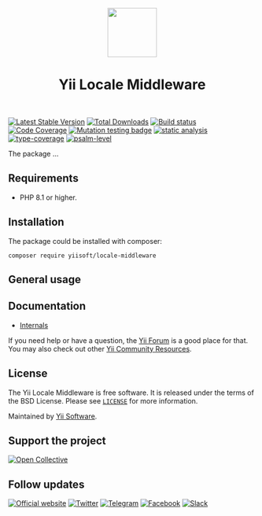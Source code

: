 <p align="center">
    <a href="https://github.com/yiisoft" target="_blank">
        <img src="https://yiisoft.github.io/docs/images/yii_logo.svg" height="100px">
    </a>
    <h1 align="center">Yii Locale Middleware</h1>
    <br>
</p>

[![Latest Stable Version](https://poser.pugx.org/yiisoft/locale-middleware/v/stable.png)](https://packagist.org/packages/yiisoft/locale-middleware)
[![Total Downloads](https://poser.pugx.org/yiisoft/locale-middleware/downloads.png)](https://packagist.org/packages/yiisoft/locale-middleware)
[![Build status](https://github.com/yiisoft/locale-middleware/workflows/build/badge.svg)](https://github.com/yiisoft/locale-middleware/actions?query=workflow%3Abuild)
[![Code Coverage](https://codecov.io/gh/yiisoft/locale-middleware/branch/master/graph/badge.svg)](https://codecov.io/gh/yiisoft/locale-middleware)
[![Mutation testing badge](https://img.shields.io/endpoint?style=flat&url=https%3A%2F%2Fbadge-api.stryker-mutator.io%2Fgithub.com%2Fyiisoft%2Flocale-middleware%2Fmaster)](https://dashboard.stryker-mutator.io/reports/github.com/yiisoft/locale-middleware/master)
[![static analysis](https://github.com/yiisoft/locale-middleware/workflows/static%20analysis/badge.svg)](https://github.com/yiisoft/locale-middleware/actions?query=workflow%3A%22static+analysis%22)
[![type-coverage](https://shepherd.dev/github/yiisoft/locale-middleware/coverage.svg)](https://shepherd.dev/github/yiisoft/locale-middleware)
[![psalm-level](https://shepherd.dev/github/yiisoft/locale-middleware/level.svg)](https://shepherd.dev/github/yiisoft/locale-middleware)

The package ...

## Requirements

- PHP 8.1 or higher.

## Installation

The package could be installed with composer:

```shell
composer require yiisoft/locale-middleware
```

## General usage

## Documentation

- [Internals](docs/internals.md)

If you need help or have a question, the [Yii Forum](https://forum.yiiframework.com/c/yii-3-0/63) is a good place for that.
You may also check out other [Yii Community Resources](https://www.yiiframework.com/community).

## License

The Yii Locale Middleware is free software. It is released under the terms of the BSD License.
Please see [`LICENSE`](./LICENSE.md) for more information.

Maintained by [Yii Software](https://www.yiiframework.com/).

## Support the project

[![Open Collective](https://img.shields.io/badge/Open%20Collective-sponsor-7eadf1?logo=open%20collective&logoColor=7eadf1&labelColor=555555)](https://opencollective.com/yiisoft)

## Follow updates

[![Official website](https://img.shields.io/badge/Powered_by-Yii_Framework-green.svg?style=flat)](https://www.yiiframework.com/)
[![Twitter](https://img.shields.io/badge/twitter-follow-1DA1F2?logo=twitter&logoColor=1DA1F2&labelColor=555555?style=flat)](https://twitter.com/yiiframework)
[![Telegram](https://img.shields.io/badge/telegram-join-1DA1F2?style=flat&logo=telegram)](https://t.me/yii3en)
[![Facebook](https://img.shields.io/badge/facebook-join-1DA1F2?style=flat&logo=facebook&logoColor=ffffff)](https://www.facebook.com/groups/yiitalk)
[![Slack](https://img.shields.io/badge/slack-join-1DA1F2?style=flat&logo=slack)](https://yiiframework.com/go/slack)
